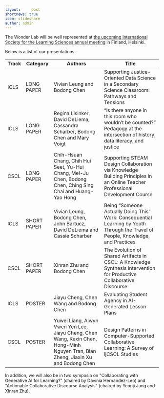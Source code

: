```yaml
---
layout:     post
shortnews: true
icon: slideshare
author: admin
---
```


The Wonder Lab will be well represented at [the upcoming International Society for the Learning Sciences annual meeting](https://2025.isls.org/) in Finland, Helsinki. 

Below is a list of our presentations:

| Track | Category           | Authors                                                                                                                                                                                                                                    | Title                                                                                                                              |
|-------|--------------------|--------------------------------------------------------------------------------------------------------------------------------------------------------------------------------------------------------------------------------------------|------------------------------------------------------------------------------------------------------------------------------------|
| ICLS  | LONG PAPER         | Vivian Leung and Bodong Chen                                                                                                                                                               | Supporting Justice-Oriented Data Science in a Secondary   Science Classroom: Pathways and Tensions                                 |
| ICLS  | LONG PAPER         | Regina Lisinker, David   DeLiema, Cassandra Scharber, Bodong Chen and Mary Voigt                                                                                                                                                           | “Is there anyone in this room who wouldn’t be counted?”   Pedagogy at the intersection of history, data literacy, and justice      |
| CSCL  | LONG PAPER         | Chih-Hsuan Chang, Chih Hui   Seet, Yu-Hui Chang, Mei-Ju Chen, Bodong Chen, Ching Sing Chai and Huang-Yao   Hong                                                                                                                            | Supporting STEAM Design Collaboration via Knowledge Building   Principles in an Online Teacher Professional Development Course     |
| ICLS  | SHORT PAPER        | Vivian Leung, Bodong Chen,   John Bartucz, David DeLiema and Cassie Scharber                                                                                                                                                                                                               | Being “Someone Actually Doing This” Work: Consequential   Learning by Youth Through the Travel of People, Knowledge, and Practices |
| CSCL  | SHORT PAPER        | Xinran Zhu and Bodong Chen                                                                                                                                                                                                                 | The Evolution of Shared Artifacts in CSCL: A Knowledge   Synthesis Intervention for Productive Collaborative Discourse             |
| ICLS  | POSTER             | Jiayu Cheng, Chen Wang and   Bodong Chen                                                                                                                                                                                                   | Evaluating Student Agency in AI-Generated Lesson Plans                                                                             |
| CSCL  | POSTER             | Yuwei Liang, Alwyn Vwen Yen   Lee, Jiayu Cheng, Chen Wang, Kexin Chen, Hong-Minh Nguyen Tran, Bian Zheng,   Jiaxin Xu and Bodong Chen                                                                                                      | Design Patterns in Computer-Supported Collaborative Learning:   A Survey of ijCSCL Studies                                         |


In addition, we will also be in two symposia on "Collaborating with Generative AI for Learning?" (chaired by Davinia Hernandez-Leo) and "Actionable Collaborative Discourse Analysis" (chaired by Yeonji Jung and Xinran Zhu).
